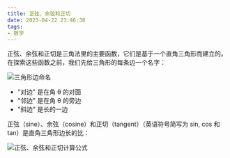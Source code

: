 ```yaml
---
title: 正弦、余弦和正切
date: 2023-04-22 23:46:38
tags:
- 数学
---
```


正弦、余弦和正切是三角法里的主要函数，它们是基于一个直角三角形而建立的。在探索这些函数之前，我们先给三角形的每条边一个名字：

![三角形边命名](/images/20240424/adjacent-opposite-hypotenuse.svg)

- "对边" 是在角 θ 的对面
- "邻边" 是在角 θ 的旁边
- "斜边" 是长的一边

正弦（sine）、余弦（cosine）和正切（tangent）（英语符号简写为 sin, cos 和 tan）是直角三角形边长的比：

![正弦、余弦和正切计算公式](/images/20230424/sin-cos-tan.svg)